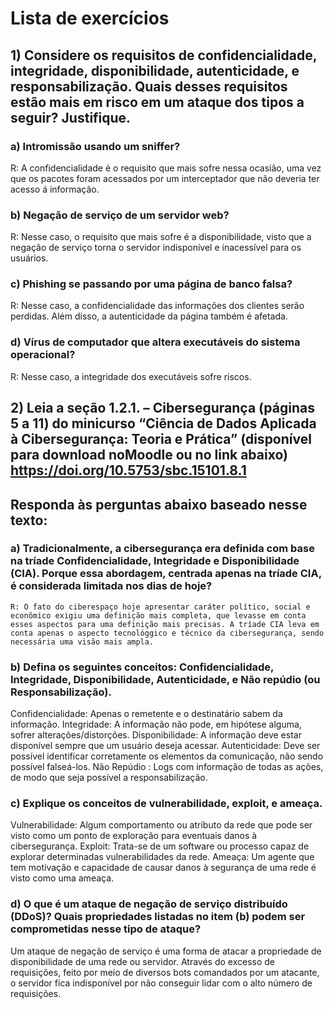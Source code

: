 # Lista de exercícios

## 1) Considere os requisitos de confidencialidade, integridade, disponibilidade, autenticidade, e responsabilização. Quais desses requisitos estão mais em risco em um ataque dos tipos a seguir? Justifique.
  ### a) Intromissão usando um sniffer?
  R: A confidencialidade é o requisito que mais sofre nessa ocasião, uma vez que os pacotes foram acessados por um interceptador que não deveria ter acesso á informação.
  ### b) Negação de serviço de um servidor web?
  R: Nesse caso, o requisito que mais sofre é a disponibilidade, visto que a negação de serviço torna o servidor indisponível e inacessível para os usuários.
  ### c) Phishing se passando por uma página de banco falsa?
  R: Nesse caso, a confidencialidade das informações dos clientes serão perdidas. Além disso, a autenticidade da página também é afetada.
  ### d) Vírus de computador que altera executáveis do sistema operacional?
  R: Nesse caso, a integridade dos executáveis sofre riscos.



  ## 2) Leia a seção 1.2.1. – Cibersegurança (páginas 5 a 11) do minicurso “Ciência de Dados Aplicada à Cibersegurança: Teoria e Prática” (disponível para download noMoodle ou no link abaixo) https://doi.org/10.5753/sbc.15101.8.1
  ## Responda às perguntas abaixo baseado nesse texto:
  ### a) Tradicionalmente, a cibersegurança era definida com base na tríade Confidencialidade, Integridade e Disponibilidade (CIA). Porque essa abordagem, centrada apenas na tríade CIA, é considerada limitada nos dias de hoje?
    R: O fato do ciberespaço hoje apresentar caráter político, social e econômico exigiu uma definição mais completa, que levasse em conta esses aspectos para uma definição mais precisas. A tríade CIA leva em conta apenas o aspecto tecnológgico e técnico da cibersegurança, sendo necessária uma visão mais ampla.

  ### b) Defina os seguintes conceitos: Confidencialidade, Integridade, Disponibilidade, Autenticidade, e Não repúdio (ou Responsabilização).
  Confidencialidade: Apenas o remetente e o destinatário sabem da informação.
  Integridade: A informação não pode, em hipótese alguma, sofrer alterações/distorções.
  Disponibilidade: A informação deve estar disponível sempre que um usuário deseja acessar.
  Autenticidade: Deve ser possível identificar corretamente os elementos da comunicação, não sendo possível falseá-los.
  Não Repúdio : Logs com informação de todas as ações, de modo que seja possível a responsabilização.

  ### c) Explique os conceitos de vulnerabilidade, exploit, e ameaça.
  Vulnerabilidade: Algum comportamento ou atributo da rede que pode ser visto como um ponto de exploração para eventuais danos à cibersegurança.
  Exploit: Trata-se de um software ou processo capaz de explorar determinadas vulnerabilidades da rede.
  Ameaça: Um agente que tem motivação e capacidade de causar danos à segurança de uma rede é visto como uma ameaça. 

  ### d) O que é um ataque de negação de serviço distribuído (DDoS)? Quais propriedades listadas no item (b) podem ser comprometidas nesse tipo de ataque?
  Um ataque de negação de serviço é uma forma de atacar a propriedade de disponibilidade de uma rede ou servidor. Através do excesso de requisições, feito por meio de diversos bots comandados por um atacante, o servidor fica indisponível por não conseguir lidar com o alto número de requisições.

